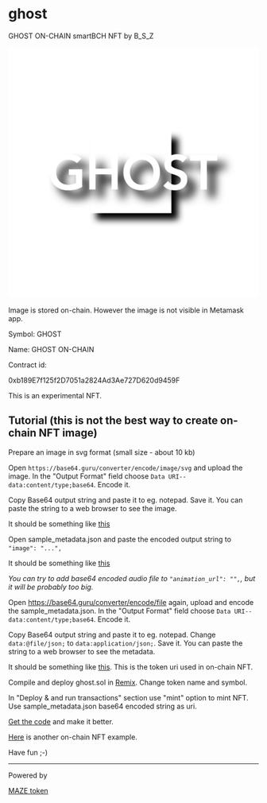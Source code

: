 # ghost

GHOST ON-CHAIN smartBCH NFT by B_S_Z

![Ghost](img/Ghost512svg.svg)

Image is stored on-chain. However the image is not visible in Metamask app.

Symbol: GHOST

Name: GHOST ON-CHAIN

Contract id:

0xb189E7f125f2D7051a2824Ad3Ae727D620d9459F

This is an experimental NFT.

## Tutorial (this is not the best way to create on-chain NFT image)

Prepare an image in svg format (small size - about 10 kb)

Open `https://base64.guru/converter/encode/image/svg` and upload the image. In the "Output Format" field choose `Data URI--data:content/type;base64`. Encode it.

Copy Base64 output string and paste it to eg. notepad. Save it. You can paste the string to a web browser to see the image.

It should be something like [this](ghostsvgbase64.txt)

Open sample_metadata.json and paste the encoded output string to `"image": "...",`

It should be something like [this](ghostmetadatabase64.json)

_You can try to add base64 encoded audio file to `"animation_url": "",`, but it will be probably too big._

Open https://base64.guru/converter/encode/file again, upload and encode the sample_metadata.json. In the "Output Format" field choose `Data URI--data:content/type;base64`. Encode it.

Copy Base64 output string and paste it to eg. notepad. Change `data:@file/json;` to `data:application/json;`. Save it. You can paste the string to a web browser to see the metadata.

It should be something like [this](ghostmetadatabase64.txt). This is the token uri used in on-chain NFT.

Compile and deploy ghost.sol in [Remix](https://remix.ethereum.org). Change token name and symbol.

In "Deploy & and run transactions" section use "mint" option to mint NFT. Use sample_metadata.json base64 encoded string as uri.

[Get the code](https://github.com/mazetoken/ghost) and make it better.


[Here](https://github.com/PatrickAlphaC/all-on-chain-generated-nft) is another on-chain NFT example.

Have fun ;-)

------------------------------------------------------------

Powered by

[MAZE token](https://mazetoken.github.io)







